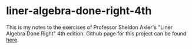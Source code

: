 # liner-algebra-done-right-4th

This is my notes to the exercises of Professor Sheldon Axler's 
"Liner Algebra Done Right" 4th edition. Github page for this project can be found [here](https://eroicaleo.github.io/liner-algebra-done-right-4th/).
